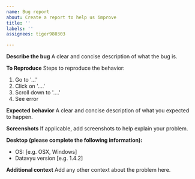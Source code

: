 ```yaml
---
name: Bug report
about: Create a report to help us improve
title: ''
labels: ''
assignees: tiger980303

---
```


**Describe the bug**
A clear and concise description of what the bug is.

**To Reproduce**
Steps to reproduce the behavior:
1. Go to '...'
2. Click on '....'
3. Scroll down to '....'
4. See error

**Expected behavior**
A clear and concise description of what you expected to happen.

**Screenshots**
If applicable, add screenshots to help explain your problem.

**Desktop (please complete the following information):**
 - OS: [e.g. OSX, Windows]
 - Datavyu version [e.g. 1.4.2]

**Additional context**
Add any other context about the problem here.
